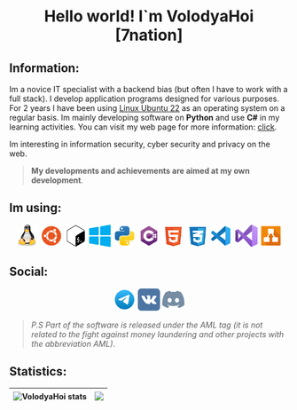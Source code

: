 <h1 align="center"/> Hello world! I`m VolodyaHoi [7nation]</h1>

<p align="center"/>

## Information:

Im a novice IT specialist with a backend bias (but often I have to work with a full stack). I develop application programs designed for various purposes. For 2 years I have been using <a href=https://ubuntu.com/>Linux Ubuntu 22</a> as an operating system on a regular basis. Im mainly developing software on **Python** and use **C#** in my learning activities. You can visit my web page for more information: <a href="https://volodyahoi.github.io/Swallow/">click</a>.

Im interesting in information security, cyber security and privacy on the web.

> **My developments and achievements are aimed at my own development**.

## Im using:

<p align="center"/>
<a> <img src="https://raw.githubusercontent.com/VolodyaHoi/icons/refs/heads/main/icons/dev/os/linux.svg" alt="linux" width="40" height="40"/> </a>
<img src="https://raw.githubusercontent.com/VolodyaHoi/icons/refs/heads/main/icons/dev/os/ubuntu.svg" alt="ubuntu" width="40" height="40"/>
<img src="https://raw.githubusercontent.com/VolodyaHoi/icons/refs/heads/main/icons/dev/tools/terminal.svg" alt="bash" width="40" height="40"/>
<img src="https://raw.githubusercontent.com/VolodyaHoi/icons/refs/heads/main/icons/dev/os/windows.svg" alt="windows" width="40" height="40"/>
<img src="https://raw.githubusercontent.com/VolodyaHoi/icons/refs/heads/main/icons/dev/languages/python.svg" alt="python" width="40" height="40"/>
<img src="https://raw.githubusercontent.com/VolodyaHoi/icons/refs/heads/main/icons/dev/languages/csharp.svg" alt="csharp" width="40" height="40"/>
<img src="https://raw.githubusercontent.com/VolodyaHoi/icons/refs/heads/main/icons/dev/languages/html5.svg" alt="html" width="40" height="40"/>
<img src="https://raw.githubusercontent.com/VolodyaHoi/icons/refs/heads/main/icons/dev/languages/css3.svg" alt="css" width="40" height="40"/>
<img src="https://raw.githubusercontent.com/VolodyaHoi/icons/refs/heads/main/icons/dev/tools/vscode.svg" alt="vscode" width="40" height="40"/>
<img src="https://raw.githubusercontent.com/VolodyaHoi/icons/refs/heads/main/icons/dev/tools/vs.svg" alt="vs" width="40" height="40"/>
<img src="https://raw.githubusercontent.com/VolodyaHoi/icons/refs/heads/main/icons/dev/tools/drawio.svg" alt="drawio" width="40" height="40"/>

## Social:
<p align="center"/>
<a href="t.me/notavl"><img src="https://raw.githubusercontent.com/VolodyaHoi/icons/refs/heads/main/icons/social/telegram.svg" alt="tg" width="40" height="40"/></a>
<a href="vk.com/id631406971"><img src="https://raw.githubusercontent.com/VolodyaHoi/icons/refs/heads/main/icons/social/vk.svg" alt="vk" width="40" height="40"/></a>
<a href="discord.com/Itsfukingmee666"><img src="https://raw.githubusercontent.com/VolodyaHoi/icons/refs/heads/main/icons/social/discord.svg" alt="ds" width="40" height="40"/></a>

> *P.S Part of the software is released under the AML tag (it is not related to the fight against money laundering and other projects with the abbreviation AML)*.

## Statistics: 

| <img align="center" src="https://github-readme-stats.vercel.app/api/top-langs?username=VolodyaHoi&show_icons=true&theme=github_dark&hide_border=true&locale=en&layout=compact&border=false" alt="VolodyaHoi stats" /> | <img align="center" src="https://github-readme-stats.vercel.app/api?username=VolodyaHoi&show_icons=true&include_all_commits=true&theme=github_dark&cache_seconds=3200&border=false&hide_border=true"/> |
| ------------- | ------------- |
